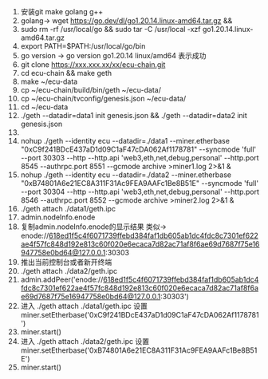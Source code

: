 1. 安装git make golang g++
2. golang-> wget  https://go.dev/dl/go1.20.14.linux-amd64.tar.gz && 
3. sudo rm -rf /usr/local/go && sudo tar -C /usr/local -xzf go1.20.14.linux-amd64.tar.gz
4. export PATH=$PATH:/usr/local/go/bin
5. go version -> go version go1.20.14 linux/amd64 表示成功
6. git clone https://xxx.xxx.xx/xx/ecu-chain.git
7. cd ecu-chain && make geth
8. make ~/ecu-data
9. cp ~/ecu-chain/build/bin/geth ~/ecu-data/
10. cp ~/ecu-chain/tvconfig/genesis.json ~/ecu-data/
11. cd ~/ecu-data
12. ./geth --datadir=data1 init genesis.json && ./geth --datadir=data2 init genesis.json
13. 
14. nohup ./geth --identity ecu --datadir=./data1 --miner.etherbase "0xC9f241BDcE437aD1d09C1aF47cDA062Af1178781" --syncmode 'full' --port 30303  --http --http.api 'web3,eth,net,debug,personal' --http.port 8545 --authrpc.port 8551 --gcmode archive >miner1.log 2>&1 &
15. nohup ./geth --identity ecu --datadir=./data2 --miner.etherbase "0xB74801A6e21EC8A311F31Ac9FEA9AAFc1Be8B51E"  --syncmode 'full' --port 30304 --http --http.api 'web3,eth,net,debug,personal' --http.port 8546 --authrpc.port 8552 --gcmode archive  >miner2.log 2>&1 &
16. ./geth attach ./data1/geth.ipc
17. admin.nodeInfo.enode
18. 复制admin.nodeInfo.enode的显示结果 类似-> enode://618ed1f5c4f6071739ffebd384faf1db605ab1dc4fdc8c7301ef622ae4f57fc848d192e813c60f020e6ecaca7d82ac71af8f6ae69d7687f75e16947758e0bd64@127.0.0.1:30303
19. 推出当前控制台或者新开终端
20. ./geth attach ./data2/geth.ipc
21. admin.addPeer('enode://618ed1f5c4f6071739ffebd384faf1db605ab1dc4fdc8c7301ef622ae4f57fc848d192e813c60f020e6ecaca7d82ac71af8f6ae69d7687f75e16947758e0bd64@127.0.0.1:30303')
22. 进入 ./geth attach ./data1/geth.ipc 设置 miner.setEtherbase('0xC9f241BDcE437aD1d09C1aF47cDA062Af1178781')
23. miner.start()
24. 进入 ./geth attach ./data2/geth.ipc 设置 miner.setEtherbase('0xB74801A6e21EC8A311F31Ac9FEA9AAFc1Be8B51E')
25. miner.start()